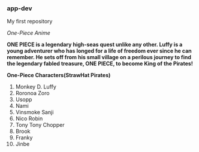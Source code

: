 ### app-dev
My first repository

*One-Piece Anime*

**ONE PIECE is a legendary high-seas quest unlike any other. Luffy is a young adventurer who has longed for a life of freedom ever since he can remember. He sets off from his small village on a perilous journey to find the legendary fabled treasure, ONE PIECE, to become King of the Pirates!**

**One-Piece Characters(StrawHat Pirates)**
1. Monkey D. Luffy
2. Roronoa Zoro
3. Usopp
4. Nami
5. Vinsmoke Sanji
6. Nico Robin
7. Tony Tony Chopper
8. Brook
9. Franky
10. Jinbe

